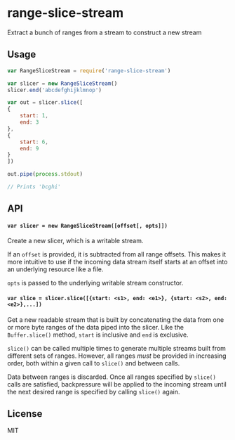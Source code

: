 # range-slice-stream

Extract a bunch of ranges from a stream to construct a new stream

## Usage

``` js
var RangeSliceStream = require('range-slice-stream')

var slicer = new RangeSliceStream()
slicer.end('abcdefghijklmnop')

var out = slicer.slice([
{
	start: 1,
	end: 3
},
{
	start: 6,
	end: 9
}
])

out.pipe(process.stdout)

// Prints 'bcghi'
```

## API

#### `var slicer = new RangeSliceStream([offset[, opts]])`

Create a new slicer, which is a writable stream.

If an `offset` is provided, it is subtracted from all range offsets. This
makes it more intuitive to use if the incoming data stream itself starts
at an offset into an underlying resource like a file.

`opts` is passed to the underlying writable stream constructor.

#### `var slice = slicer.slice([{start: <s1>, end: <e1>}, {start: <s2>, end: <e2>},...])`

Get a new readable stream that is built by concatenating the data from one
or more byte ranges of the data piped into the slicer. Like the `Buffer.slice()`
method, `start` is inclusive and `end` is exclusive.

`slice()` can be called multiple times to generate multiple streams built from
different sets of ranges. However, all ranges *must* be provided in increasing
order, both within a given call to `slice()` and between calls.

Data between ranges is discarded. Once all ranges specified by `slice()` calls
are satisfied, backpressure will be applied to the incoming stream until the
next desired range is specified by calling `slice()` again.

## License

MIT
